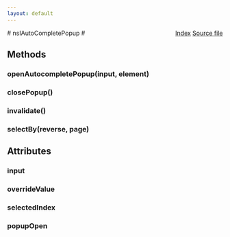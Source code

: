 ```yaml
---
layout: default
---
```

<div class='links' style='float:right'><a href="../index.html">Index</a>
<a href="http://dxr.mozilla.org/mozilla-central/source/toolkit/components/autocomplete/nsIAutoCompletePopup.idl">Source file</a>
</div>
# nsIAutoCompletePopup #

## Methods ##

### openAutocompletePopup(input, element) ###

### closePopup() ###

### invalidate() ###

### selectBy(reverse, page) ###

## Attributes ##

### input ###

### overrideValue ###

### selectedIndex ###

### popupOpen ###
